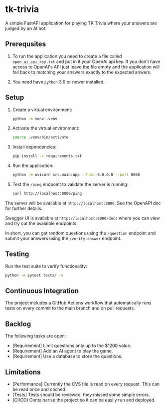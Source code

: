 # tk-trivia

A simple FastAPI application for playing TK Trivia where your answers are judged by an AI bot.

## Prerequsites
1. To run the application you need to create a file called `open_ai_api_key.txt` and put in it your OpenAI api key. If you don't have access to OpenAI's API just leave the file empty and the application will fall back to matching your answers exactly to the expected anwers.

2. You need have `python` 3.9 or newer installed.

## Setup

1. Create a virtual environment:
   ```bash
   python -m venv .venv
   ```

2. Activate the virtual environment:
   ```bash
   source .venv/bin/activate
   ```

3. Install dependencies:
   ```bash
   pip install -r requirements.txt
   ```

4. Run the application:
   ```bash
   python -m uvicorn src.main:app --host 0.0.0.0 --port 8000
   ```

5. Test the `/ping` endpoint to validate the server is running:
   ```bash
   curl http://localhost:8000/ping
   ```

The server will be available at `http://localhost:8000`. See the OpenAPI doc for further details.

Swagger UI is available at `http://localhost:8000/docs` where you can view and try out the avaialble endpoints.

In short, you can get random questions using the `/question` endpoint and submit your answers using the `/verify-answer` endpoint.

## Testing

Run the test suite to verify functionality:
```bash
python -m pytest tests/ -v
```
## Continuous Integration

The project includes a GitHub Actions workflow that automatically runs tests on every commit to the main branch and on pull requests.

## Backlog

The following tasks are open:

- [Requirement] Limit questions only up to the $1200 value.
- [Requirement] Add an AI agent to play the game.
- [Requirement] Use a database to store the questions.

## Limitations

- [Performance] Currently the CVS file is read on every request. This can be read once and cached.
- [Tests] Tests should be reviewed, they missed some simple errors.
- [CI/CD] Containarise the project so it can be easily run and deployed.
